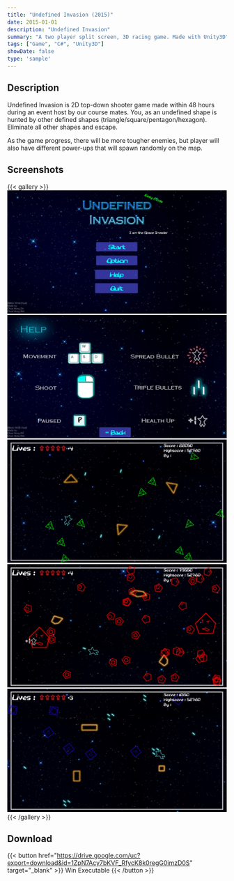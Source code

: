 ```yaml
---
title: "Undefined Invasion (2015)"
date: 2015-01-01
description: "Undefined Invasion"
summary: "A two player split screen, 3D racing game. Made with Unity3D"
tags: ["Game", "C#", "Unity3D"]
showDate: false
type: 'sample'
---
```


## Description

Undefined Invasion is 2D top-down shooter game made within 48 hours during an event host by our course mates. You, as an undefined shape is hunted by other defined shapes (triangle/square/pentagon/hexagon). Eliminate all other shapes and escape.

As the game progress, there will be more tougher enemies, but player will also have different power-ups that will spawn randomly on the map.

## Screenshots

{{< gallery >}}
  <img src="gallery/1.jpg" class="grid-w50" />
  <img src="gallery/2.jpg" class="grid-w50" />
  <img src="gallery/3.jpg" class="grid-w50" />
  <img src="gallery/4.jpg" class="grid-w50" />
  <img src="gallery/5.jpg" class="grid-w50" />
{{< /gallery >}}

## Download

{{< button href="https://drive.google.com/uc?export=download&id=1ZpN7Acy7bKVF_RfycK8k0regG0imzD0S" target="_blank" >}}
Win Executable
{{< /button >}}
